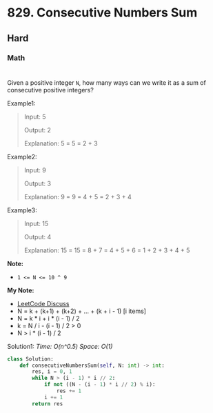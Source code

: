 # 829. Consecutive Numbers Sum
## Hard
### Math
#

Given a positive integer ```N```, how many ways can we write it as a sum of consecutive positive integers?

Example1:
> Input: 5
> 
> Output: 2
>
> Explanation: 5 = 5 = 2 + 3

Example2:
> Input: 9
> 
> Output: 3
>
> Explanation: 9 = 9 = 4 + 5 = 2 + 3 + 4

Example3:
> Input: 15
> 
> Output: 4
>
> Explanation: 15 = 15 = 8 + 7 = 4 + 5 + 6 = 1 + 2 + 3 + 4 + 5

**Note:** 
* ```1 <= N <= 10 ^ 9```

**My Note:**
* [LeetCode Discuss](https://leetcode.com/problems/consecutive-numbers-sum/discuss/128959/JavaPython-3-5-liners-O(N-0.5)-Math-method-w-explanation-and-analysis.)
* N = k + (k+1) + (k+2) + ... + (k + i - 1) [i items]
* N = k * i + i * (i - 1) / 2
* k = N / i - (i - 1) / 2 > 0
* N > i * (i - 1) / 2

Solution1:
*Time: O(n^0.5)*
*Space: O(1)*
```python
class Solution:
    def consecutiveNumbersSum(self, N: int) -> int:
        res, i = 0, 1
        while N > (i - 1) * i // 2:
            if not ((N - (i - 1) * i // 2) % i):
                res += 1
            i += 1
        return res
```
